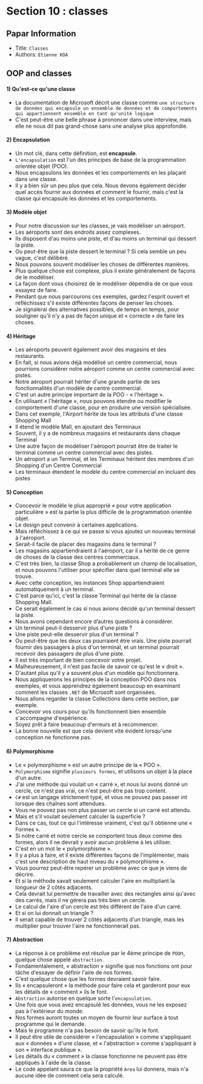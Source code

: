 Section 10 : classes
===

## Papar Information
- Title:  `Classes`
- Authors:  `Etienne KOA`


## OOP and classes

#### 1) Qu'est-ce qu'une classe

+ La documentation de Microsoft décrit une classe comme
`une structure de données qui encapsule un ensemble de données et de comportements qui appartiennent ensemble en tant qu'unité logique`
+ C'est peut-être une belle phrase à prononcer dans une interview, mais elle ne nous dit pas grand-chose sans une analyse plus approfondie.

#### 2) Encapsulation

+ Un mot clé, dans cette définition, est **encapsule**.
+ `L'encapsulation` est l'un des principes de base de la programmation orientée objet (POO).
+ Nous encapsulons les données et les comportements en les plaçant dans une classe.
+ Il y a bien sûr un peu plus que cela. Nous devons également décider quel accès fournir aux données et comment le fournir, mais c'est la classe qui encapsule les données et les comportements.

#### 3) Modèle objet

+ Pour notre discussion sur les classes, je vais modéliser un aéroport.
+ Les aéroports sont des endroits assez complexes.
+ Ils disposent d'au moins une piste, et d'au moins un terminal qui dessert la piste.
+ Ou peut-être que la piste dessert le terminal ? Si cela semble un peu vague, c'est délibéré.
+ Nous pouvons souvent modéliser les choses de différentes manières.
+ Plus quelque chose est complexe, plus il existe généralement de façons de le modéliser.
+ La façon dont vous choisirez de le modéliser dépendra de ce que vous essayez de faire.
+ Pendant que nous parcourons ces exemples, gardez l'esprit ouvert et réfléchissez s'il existe différentes façons de penser les choses.
+ Je signalerai des alternatives possibles, de temps en temps, pour souligner qu'il n'y a pas de façon unique et « correcte » de faire les choses.

#### 4) Héritage

+ Les aéroports peuvent également avoir des magasins et des restaurants.
+ En fait, si nous avions déjà modélisé un centre commercial, nous pourrions considérer notre aéroport comme un centre commercial avec pistes.
+ Notre aéroport pourrait hériter d'une grande partie de ses fonctionnalités d'un modèle de centre commercial.
+ C'est un autre principe important de la POO - « l'héritage ».
+ En utilisant « l'héritage », nous pouvons étendre ou modifier le comportement d'une classe, pour en produire une version spécialisée.
+ Dans cet exemple, l'Airport hérite de tous les attributs d'une classe Shopping Mall
+ Il étend le modèle Mall, en ajoutant des Terminaux
+ Souvent, il y a de nombreux magasins et restaurants dans chaque Terminal
+ Une autre façon de modéliser l'aéroport pourrait être de traiter le terminal comme un centre commercial avec des pistes.
+ Un aéroport a un Terminal, et les Terminaux héritent des membres d'un Shopping d'un Centre Commercial
+ Les terminaux étendent le modèle du centre commercial en incluant des pistes

#### 5) Conception

+ Concevoir le modèle le plus approprié « pour votre application particulière » est la partie la plus difficile de la programmation orientée objet.
+ Le design peut convenir à certaines applications.
+ Mais réfléchissez à ce qui se passe si vous ajoutez un nouveau terminal à l'aéroport.
+ Serait-il facile de placer des magasins dans le terminal ?
+ Les magasins appartiendraient à l'aéroport, car il a hérité de ce genre de choses de la classe des centres commerciaux.
+ C'est très bien, la classe Shop a probablement un champ de localisation, et nous pouvons l'utiliser pour spécifier dans quel terminal elle se trouve.
+ Avec cette conception, les instances Shop appartiendraient automatiquement à un terminal.
+ C'est parce qu'ici, c'est la classe Terminal qui hérite de la classe Shopping Mall.
+ Ce serait également le cas si nous avions décidé qu'un terminal dessert la piste.
+ Nous avons cependant encore d’autres questions à considérer.
+ Un terminal peut-il desservir plus d'une piste ?
+ Une piste peut-elle desservir plus d'un terminal ?
+ Ou peut-être que les deux cas pourraient être vrais. Une piste pourrait fournir des passagers à plus d'un terminal, et un terminal pourrait recevoir des passagers de plus d'une piste.
+ Il est très important de bien concevoir votre projet.
+ Malheureusement, il n'est pas facile de savoir ce qu'est le « droit ».
+ D'autant plus qu'il y a souvent plus d'un modèle qui fonctionnera.
+ Nous appliquerons les principes de la conception POO dans nos exemples, et vous apprendrez également beaucoup en examinant comment les classes `.NET` de Microsoft sont organisées.
+ Nous allons regarder la classe Collections dans cette section, par exemple.
+ Concevoir vos cours pour qu'ils fonctionnent bien ensemble s'accompagne d'expérience.
+ Soyez prêt à faire beaucoup d'erreurs et à recommencer.
+ La bonne nouvelle est que cela devient vite évident lorsqu'une conception ne fonctionne pas.


#### 6) Polymorphisme

+ Le « polymorphisme » est un autre principe de la « POO ».
+ `Polymorphisme` signifie `plusieurs formes`, et utilisons un objet à la place d'un autre.
+ J'ai une méthode qui voulait un « carré », et nous lui avons donné un cercle, ce n'est pas vrai, ce n'est peut-être pas trop content.
+ `C#` est un langage strictement typé, et vous ne pouvez pas passer int lorsque des chaînes sont attendues.
+ Vous ne pouvez pas non plus passer un cercle si un carré est attendu.
+ Mais et s'il voulait seulement calculer la superficie ?
+ Dans ce cas, tout ce qui l'intéresse vraiment, c'est qu'il obtienne une « Formes ».
+ Si notre carré et notre cercle se comportent tous deux comme des formes, alors il ne devrait y avoir aucun problème à les utiliser.
+ C'est en un mot le « polymorphisme ».
+ Il y a plus à faire, et il existe différentes façons de l'implémenter, mais c'est une description de haut niveau du « polymorphisme ».
+ Vous pourrez peut-être repérer un problème avec ce que je viens de décrire.
+ Et si la méthode savait seulement calculer l'aire en multipliant la longueur de 2 côtés adjacents.
+ Cela devrait lui permettre de travailler avec des rectangles ainsi qu'avec des carrés, mais il ne gérera pas très bien un cercle.
+ Le calcul de l'aire d'un cercle est très différent de l'aire d'un carré.
+ Et si on lui donnait un triangle ?
+ Il serait capable de trouver 2 côtés adjacents d'un triangle, mais les multiplier pour trouver l'aire ne fonctionnerait pas.


#### 7) Abstraction
+ La réponse à ce problème est résolue par le 4ème principe de `POO`n, quelque chose appelé `abstraction`.
+ Fondamentalement, « abstraction » signifie que nos fonctions ont pour tâche d'essayer de définir l'aire de nos formes.
+ C'est quelque chose que les formes devraient savoir faire.
+ Ils « encapsuleront » la méthode pour faire cela et garderont pour eux les détails de « comment » ils le font.
+ `Abstraction` autorise en quelque sorte l'`encapsulation`.
+ Une fois que vous avez encapsulé les données, vous ne les exposez pas à l'extérieur du monde.
+ Nos formes auront toutes un moyen de fournir leur surface à tout programme qui le demande.
+ Mais le programme n'a pas besoin de savoir qu'ils le font.
+ Il peut être utile de considérer « l'encapsulation » comme s'appliquant aux « données » d'une classe, et « l'abstraction » comme s'appliquant à son « interface publique ».
+ Les détails du « comment » la classe fonctionne ne peuvent pas être appliqués à l'aide de la classe.
+ Le code appelant saura ce que la propriété `Area` lui donnera, mais n'a aucune idée de comment cela sera calculé.